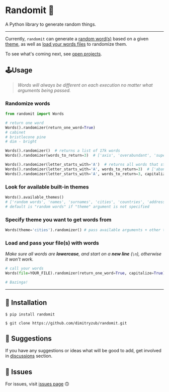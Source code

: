 # Randomit 🎲

A Python library to generate random things.

___
Currently, `randomit` can generate a [random word(s)](https://github.com/dimitryzub/randomit#randomize-words) based on a given [theme](https://github.com/dimitryzub/randomit#look-for-available-built-in-themes), 
as well as [load your words files](https://github.com/dimitryzub/randomit#load-and-pass-your-files-with-words) to randomize them. 

To see what's coming next, see [open projects](https://github.com/dimitryzub/randomit/projects).

## 🕹️Usage

> *Words will always be different on each execution no matter what arguments being passed.*

### Randomize words

```python
from randomit import Words

# return one word
Words().randomizer(return_one_word=True)
# cabinet
# bristlecone pine
# dim - bright

Words().randomizer()  # returns a list of 17k words
Words().randomizer(words_to_return=3)  # ['axis', 'overabundant', 'superuser']

Words().randomizer(letter_starts_with='A')  # returns all words that starts with letter "A" 
Words().randomizer(letter_starts_with='A', words_to_return=3)  # ['abandoned', 'able', 'absolute']
Words().randomizer(letter_starts_with='A', words_to_return=3, capitalize=True) # ['Apron', 'Ashes', 'Anvil']
```

### Look for available built-in themes

```python
Words().available_themes()
# ['random words', 'names', 'surnames', 'cities', 'countries', 'address']
# default is "random words" if "theme" argument is not specified
```

### Specify theme you want to get words from

```python
Words(theme='cities').randomizer() # pass available arguments + other theme from available_themes()
```

### Load and pass your file(s) with words
_Make sure all words are **lowercase**, and start on a **new line** (`\n`), otherwise it won't work._

```python
# call your words
Words(file=YOUR_FILE).randomizer(return_one_word=True, capitalize=True)

# Bazinga!
```

___

## 📡 Installation

```
$ pip install randomit
```

```
$ git clone https://github.com/dimitryzub/randomit.git
```

## 👾 Suggestions

If you have any suggestions or ideas what will be good to add, get involved in [discussions](https://github.com/dimitryzub/randomit/discussions) section.

## 🔬 Issues

For issues, visit [issues page](https://github.com/dimitryzub/randomit/issues) 🙃